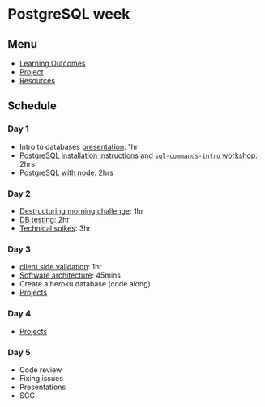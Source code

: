 # PostgreSQL week

## Menu

- [Learning Outcomes](./learning-outcomes.md)
- [Project](./project.md)
- [Resources](./resources)

## Schedule

### Day 1

- Intro to databases [presentation](https://docs.google.com/presentation/d/1Mvj4VgXKCRW0rvFZxMu1Tqv4QISGN5fL-WQQ2S869Yc/edit?usp=sharing): 1hr
- [PostgreSQL installation instructions](https://github.com/macintoshhelper/learn-sql/blob/master/postgresql/setup.md) and [`sql-commands-intro` workshop](https://github.com/foundersandcoders/sql-commands-intro/): 2hrs
- [PostgreSQL with node](https://github.com/oliverjam/learn-node-postgres): 2hrs

### Day 2

- [Destructuring morning challenge](https://github.com/oliverjam/learn-destructuring): 1hr
- [DB testing](https://github.com/oliverjam/learn-database-testing): 2hr
- [Technical spikes](./spikes.md): 3hr

### Day 3

- [client side validation](https://github.com/foundersandcoders/mc-client-side-validation): 1hr
- [Software architecture](https://github.com/WebAhead/Workshop-Software-Architecture-Design/blob/master): 45mins
- Create a heroku database (code along)
- [Projects](./project.md)

### Day 4 

- [Projects](./project.md)

### Day 5

- Code review
- Fixing issues
- Presentations
- SGC
